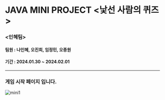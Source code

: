 # JAVA MINI PROJECT <낯선 사람의 퀴즈 >


### <인혜팀>
#### 팀원 : 나인혜, 오진희, 임정민, 오종원 
#### 기간 :  2024.01.30 ~ 2024.02.01
----


### 게임 시작 페이지 입니다.
![mini1](https://github.com/krafjin56/krafjin56/assets/157596156/82462050-75c6-4e61-a454-ccadd9b573be)



